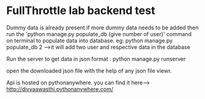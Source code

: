 # FullThrottle lab backend test
Dummy data is already present if more dummy data needs to be added then run the 'python manage.py populate_db (give number of user)' command on terminal to populate data into database.
eg: python manage.py populate_db 2 -->it will add two user and respective data in the database

Run the server to get data in json format : python manage.py runserver

open the downloaded json file with the help of any json file viewr.

Api is hosted on pythonanywhere. you can find it here--> http://divyaawasthi.pythonanywhere.com/
